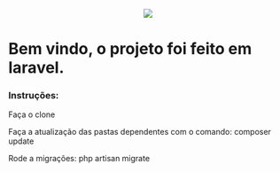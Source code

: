 <p align="center"><img src="https://laravel.com/assets/img/components/logo-laravel.svg"></p>

<h1>Bem vindo, o projeto foi feito em laravel. </h1>

<h3>Instruções:</h3>
  <p>  Faça o clone </p
  <p>  Faça a atualização das pastas dependentes com o comando: composer update</p>
  <p>  Rode a migrações: php artisan migrate</p>
